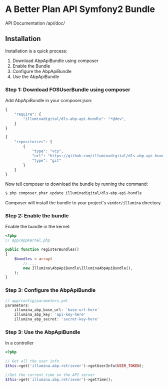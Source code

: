 A Better Plan API Symfony2 Bundle
========================

API Documentation /api/doc/

## Installation

Installation is a quick process:

1. Download AbpApiBundle using composer
2. Enable the Bundle
3. Configure the AbpApiBundle
4. Use the AbpApiBundle

### Step 1: Download FOSUserBundle using composer

Add AbpApiBundle in your composer.json:

```js
{
    "require": {
        "illuminadigital/dls-abp-api-bundle": "*@dev",
    }
}
```

```js
{
    "repositories": [
        {
            "type": "vcs",
            "url": "https://github.com/illuminadigital/dls-abp-api-bundle.git",
            "type": "git"
        }
    }
}
```

Now tell composer to download the bundle by running the command:

``` bash
$ php composer.phar update illuminadigital/dls-abp-api-bundle
```

Composer will install the bundle to your project's `vendor/illumina` directory.

### Step 2: Enable the bundle

Enable the bundle in the kernel:

``` php
<?php
// app/AppKernel.php

public function registerBundles()
{
    $bundles = array(
        // ...
        new Illumina\AbpApiBundle\IlluminaAbpApiBundle(),
    );
}
```

### Step 3: Configure the AbpApiBundle

``` js
// app/config/parameters.yml
parameters:
    illumina_abp_base_url: 'base-url-here'
    illumina_abp_key: 'api-key-here'
    illumina_abp_secret: 'secret-key-here'
```

### Step 3: Use the AbpApiBundle

In a controller

``` php
<?php

// Get all the user info
$this->get('illumina.abp.retriever')->getUserInfo(USER_TOKEN);

//Get the current time on the API server
$this->get('illumina.abp.retriever')->getTime();
```